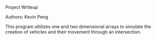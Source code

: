 Project Writeup

Authors: Kevin Peng

This program ultilizes one and two dimensional arrays to simulate the creation of vehicles and their movement through an intersection.

